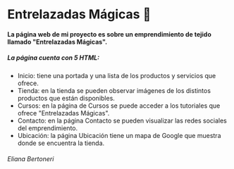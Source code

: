# Entrelazadas Mágicas 🧶

#### La página web de mi proyecto es sobre un emprendimiento de tejido llamado "Entrelazadas Mágicas". 
##### La página cuenta con 5 HTML:
- Inicio: tiene una portada y una lista de los productos y servicios que ofrece.
- Tienda: en la tienda se pueden observar imágenes de los distintos productos que están disponibles.
- Cursos: en la página de Cursos se puede acceder a los tutoriales que ofrece "Entrelazadas Mágicas".
- Contacto: en la página Contacto se pueden visualizar las redes sociales del emprendimiento. 
- Ubicación: la página Ubicación tiene un mapa de Google que muestra donde se encuentra la tienda.

######  Eliana Bertoneri
